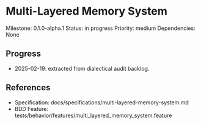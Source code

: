 # Multi-Layered Memory System
Milestone: 0.1.0-alpha.1
Status: in progress
Priority: medium
Dependencies: None

## Progress
- 2025-02-19: extracted from dialectical audit backlog.

## References
- Specification: docs/specifications/multi-layered-memory-system.md
- BDD Feature: tests/behavior/features/multi_layered_memory_system.feature
